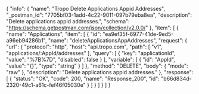 {
  "info": {
    "name": "Tropo Delete Applications Appid Addresses",
    "_postman_id": "7705bf03-1add-4c22-9011-097b79eba8ea",
    "description": "Delete applications appid addresses.",
    "schema": "https://schema.getpostman.com/json/collection/v2.0.0/"
  },
  "item": [
    {
      "name": "Applications",
      "item": [
        {
          "id": "ea9ef35f-6977-41de-9ed5-a96eb94286b1",
          "name": "deleteApplicationsAppAddresses",
          "request": {
            "url": {
              "protocol": "http",
              "host": "api.tropo.com",
              "path": [
                "v1",
                "applications/:AppId/addresses"
              ],
              "query": [
                {
                  "key": "applicationId",
                  "value": "%7B%7D",
                  "disabled": false
                }
              ],
              "variable": [
                {
                  "id": "AppId",
                  "value": "{}",
                  "type": "string"
                }
              ]
            },
            "method": "DELETE",
            "body": {
              "mode": "raw"
            },
            "description": "Delete applications appid addresses."
          },
          "response": [
            {
              "status": "OK",
              "code": 200,
              "name": "Response_200",
              "id": "b66d834d-2320-49c1-a61c-fef46f05030e"
            }
          ]
        }
      ]
    }
  ]
}